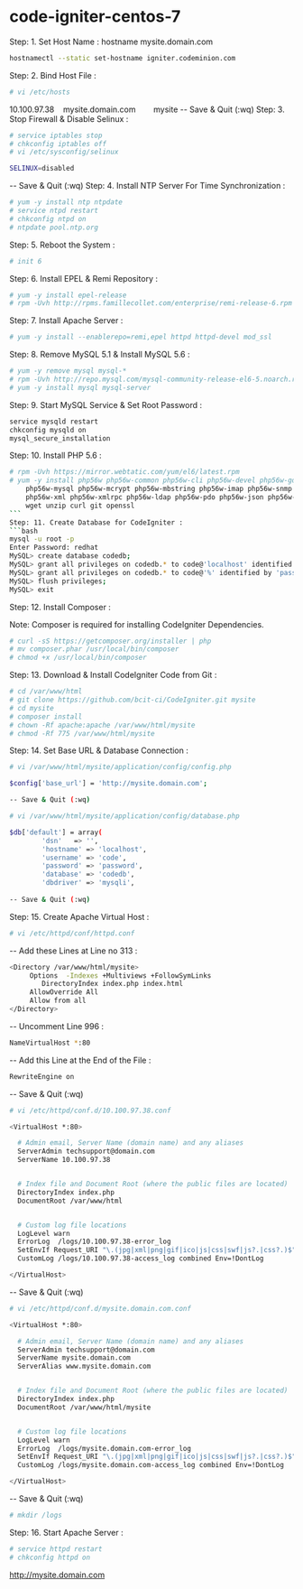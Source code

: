 # code-igniter-centos-7
Step: 1. Set Host Name :
hostname mysite.domain.com
```bash
hostnamectl --static set-hostname igniter.codeminion.com
```
Step: 2. Bind Host File :
```bash
# vi /etc/hosts
```
10.100.97.38    mysite.domain.com        mysite
-- Save & Quit (:wq)
Step: 3. Stop Firewall & Disable Selinux :
```bash
# service iptables stop
# chkconfig iptables off
# vi /etc/sysconfig/selinux

SELINUX=disabled
```
-- Save & Quit (:wq)
Step: 4. Install NTP Server For Time Synchronization :
```bash
# yum -y install ntp ntpdate
# service ntpd restart
# chkconfig ntpd on
# ntpdate pool.ntp.org
```
Step: 5. Reboot the System :
```bash
# init 6
```
Step: 6. Install EPEL & Remi Repository :
```bash
# yum -y install epel-release
# rpm -Uvh http://rpms.famillecollet.com/enterprise/remi-release-6.rpm
```
Step: 7. Install Apache Server :
```bash
# yum -y install --enablerepo=remi,epel httpd httpd-devel mod_ssl
```
Step: 8. Remove MySQL 5.1 & Install MySQL 5.6 :
```bash
# yum -y remove mysql mysql-*
# rpm -Uvh http://repo.mysql.com/mysql-community-release-el6-5.noarch.rpm
# yum -y install mysql mysql-server
```
Step: 9. Start MySQL Service & Set Root Password :
```bash
service mysqld restart
chkconfig mysqld on
mysql_secure_installation
```
Step: 10. Install PHP 5.6 :
```bash
# rpm -Uvh https://mirror.webtatic.com/yum/el6/latest.rpm
# yum -y install php56w php56w-common php56w-cli php56w-devel php56w-gd \
    php56w-mysql php56w-mcrypt php56w-mbstring php56w-imap php56w-snmp \
    php56w-xml php56w-xmlrpc php56w-ldap php56w-pdo php56w-json php56w-dom \
    wget unzip curl git openssl
```  
Step: 11. Create Database for CodeIgniter :
```bash
mysql -u root -p
Enter Password: redhat
MySQL> create database codedb;
MySQL> grant all privileges on codedb.* to code@'localhost' identified by 'password';
MySQL> grant all privileges on codedb.* to code@'%' identified by 'password';
MySQL> flush privileges;
MySQL> exit
```
Step: 12. Install Composer :

Note: Composer is required for installing CodeIgniter Dependencies.
```bash
# curl -sS https://getcomposer.org/installer | php
# mv composer.phar /usr/local/bin/composer
# chmod +x /usr/local/bin/composer
```
Step: 13. Download & Install CodeIgniter Code from Git :
```bash
# cd /var/www/html
# git clone https://github.com/bcit-ci/CodeIgniter.git mysite
# cd mysite
# composer install
# chown -Rf apache:apache /var/www/html/mysite
# chmod -Rf 775 /var/www/html/mysite
```
Step: 14. Set Base URL & Database Connection :
```bash
# vi /var/www/html/mysite/application/config/config.php

$config['base_url'] = 'http://mysite.domain.com';

-- Save & Quit (:wq)

# vi /var/www/html/mysite/application/config/database.php

$db['default'] = array(
        'dsn'   => '',
        'hostname' => 'localhost',
        'username' => 'code',
        'password' => 'password',
        'database' => 'codedb',
        'dbdriver' => 'mysqli',
        
-- Save & Quit (:wq)
```
Step: 15. Create Apache Virtual Host :
```bash
# vi /etc/httpd/conf/httpd.conf
```
-- Add these Lines at Line no 313 :
```bash
<Directory /var/www/html/mysite>
     Options  -Indexes +Multiviews +FollowSymLinks
        DirectoryIndex index.php index.html
     AllowOverride All
     Allow from all
</Directory>
```
-- Uncomment Line 996 :
```bash
NameVirtualHost *:80
```
-- Add this Line at the End of the File :
```bash
RewriteEngine on
```
-- Save & Quit (:wq)
```bash
# vi /etc/httpd/conf.d/10.100.97.38.conf
```
```bash
<VirtualHost *:80>

  # Admin email, Server Name (domain name) and any aliases
  ServerAdmin techsupport@domain.com
  ServerName 10.100.97.38


  # Index file and Document Root (where the public files are located)
  DirectoryIndex index.php
  DocumentRoot /var/www/html


  # Custom log file locations
  LogLevel warn
  ErrorLog  /logs/10.100.97.38-error_log
  SetEnvIf Request_URI "\.(jpg|xml|png|gif|ico|js|css|swf|js?.|css?.)$" DontLog
  CustomLog /logs/10.100.97.38-access_log combined Env=!DontLog

</VirtualHost>
```
-- Save & Quit (:wq)
```bash
# vi /etc/httpd/conf.d/mysite.domain.com.conf
```
```bash
<VirtualHost *:80>

  # Admin email, Server Name (domain name) and any aliases
  ServerAdmin techsupport@domain.com
  ServerName mysite.domain.com
  ServerAlias www.mysite.domain.com


  # Index file and Document Root (where the public files are located)
  DirectoryIndex index.php
  DocumentRoot /var/www/html/mysite


  # Custom log file locations
  LogLevel warn
  ErrorLog  /logs/mysite.domain.com-error_log
  SetEnvIf Request_URI "\.(jpg|xml|png|gif|ico|js|css|swf|js?.|css?.)$" DontLog
  CustomLog /logs/mysite.domain.com-access_log combined Env=!DontLog

</VirtualHost>
```
-- Save & Quit (:wq)
```bash
# mkdir /logs
```
Step: 16. Start Apache Server :
```bash
# service httpd restart
# chkconfig httpd on
```
http://mysite.domain.com
